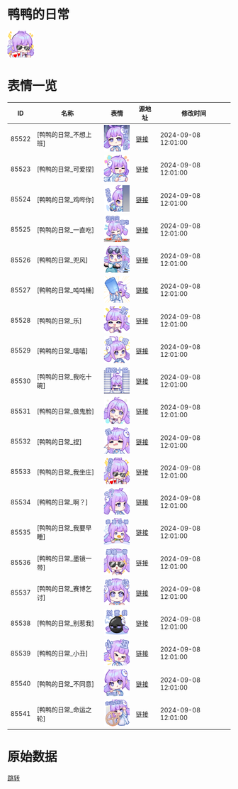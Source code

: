 # 鸭鸭的日常

<img src="./cover.png" height="60" alt="cover" />

# 表情一览

|ID|名称|表情|源地址|修改时间|
|----|----|----|----|----|
|85522|[鸭鸭的日常_不想上班]|<img src="./pic/085522_%5B鸭鸭的日常_不想上班%5D.png" height="60" alt="不想上班"/>|[链接](https://i0.hdslb.com/bfs/garb/522f378c4fd90c04177064b32539e0e094220d4d.png)|2024-09-08 12:01:00|
|85523|[鸭鸭的日常_可爱捏]|<img src="./pic/085523_%5B鸭鸭的日常_可爱捏%5D.png" height="60" alt="可爱捏"/>|[链接](https://i0.hdslb.com/bfs/garb/3d3cd8c1867b4eb925c3e877cb2dfafbf80167d3.png)|2024-09-08 12:01:00|
|85524|[鸭鸭的日常_鸡哔你]|<img src="./pic/085524_%5B鸭鸭的日常_鸡哔你%5D.png" height="60" alt="鸡哔你"/>|[链接](https://i0.hdslb.com/bfs/garb/81bb06c2842eb82f5f4892b70f40b666185750a9.png)|2024-09-08 12:01:00|
|85525|[鸭鸭的日常_一直吃]|<img src="./pic/085525_%5B鸭鸭的日常_一直吃%5D.png" height="60" alt="一直吃"/>|[链接](https://i0.hdslb.com/bfs/garb/aea7113bba594a1f8326daf52490a5722f9e408d.png)|2024-09-08 12:01:00|
|85526|[鸭鸭的日常_兜风]|<img src="./pic/085526_%5B鸭鸭的日常_兜风%5D.png" height="60" alt="兜风"/>|[链接](https://i0.hdslb.com/bfs/garb/d51c8983f951913a36d59033b301972dbee03781.png)|2024-09-08 12:01:00|
|85527|[鸭鸭的日常_吨吨桶]|<img src="./pic/085527_%5B鸭鸭的日常_吨吨桶%5D.png" height="60" alt="吨吨桶"/>|[链接](https://i0.hdslb.com/bfs/garb/41e9af71a6e218bdf6f3cf8bccd7c2d8787003dc.png)|2024-09-08 12:01:00|
|85528|[鸭鸭的日常_乐]|<img src="./pic/085528_%5B鸭鸭的日常_乐%5D.png" height="60" alt="乐"/>|[链接](https://i0.hdslb.com/bfs/garb/375d3d4b4862cd66377c9600a3cb4ecddd474762.png)|2024-09-08 12:01:00|
|85529|[鸭鸭的日常_嘻嘻]|<img src="./pic/085529_%5B鸭鸭的日常_嘻嘻%5D.png" height="60" alt="嘻嘻"/>|[链接](https://i0.hdslb.com/bfs/garb/32360cdc16a9472cc2719c15988ec05de19b46ca.png)|2024-09-08 12:01:00|
|85530|[鸭鸭的日常_我吃十碗]|<img src="./pic/085530_%5B鸭鸭的日常_我吃十碗%5D.png" height="60" alt="我吃十碗"/>|[链接](https://i0.hdslb.com/bfs/garb/17d395af694114a1067c4f4dd450a03e6695786f.png)|2024-09-08 12:01:00|
|85531|[鸭鸭的日常_做鬼脸]|<img src="./pic/085531_%5B鸭鸭的日常_做鬼脸%5D.png" height="60" alt="做鬼脸"/>|[链接](https://i0.hdslb.com/bfs/garb/35f42fa4f4e23fd07d1999b09573c56269e69dfc.png)|2024-09-08 12:01:00|
|85532|[鸭鸭的日常_捏]|<img src="./pic/085532_%5B鸭鸭的日常_捏%5D.png" height="60" alt="捏"/>|[链接](https://i0.hdslb.com/bfs/garb/250819b6ebf2120410d50d9c5581b96de9322d5d.png)|2024-09-08 12:01:00|
|85533|[鸭鸭的日常_我坐庄]|<img src="./pic/085533_%5B鸭鸭的日常_我坐庄%5D.png" height="60" alt="我坐庄"/>|[链接](https://i0.hdslb.com/bfs/garb/d0f169ab40d4b15025a736aebf2386c58d15fae6.png)|2024-09-08 12:01:00|
|85534|[鸭鸭的日常_啊？]|<img src="./pic/085534_%5B鸭鸭的日常_啊？%5D.png" height="60" alt="啊？"/>|[链接](https://i0.hdslb.com/bfs/garb/2a94173e6c9db8a8a9db216214a9f83b1940550c.png)|2024-09-08 12:01:00|
|85535|[鸭鸭的日常_我要早睡]|<img src="./pic/085535_%5B鸭鸭的日常_我要早睡%5D.png" height="60" alt="我要早睡"/>|[链接](https://i0.hdslb.com/bfs/garb/a8829813bfa44de3c43ca2af651299d8a7cd5d0e.png)|2024-09-08 12:01:00|
|85536|[鸭鸭的日常_墨镜一带]|<img src="./pic/085536_%5B鸭鸭的日常_墨镜一带%5D.png" height="60" alt="墨镜一带"/>|[链接](https://i0.hdslb.com/bfs/garb/20b8ab212ea58cf18183a230ffca1a8b7a527d67.png)|2024-09-08 12:01:00|
|85537|[鸭鸭的日常_赛博乞讨]|<img src="./pic/085537_%5B鸭鸭的日常_赛博乞讨%5D.png" height="60" alt="赛博乞讨"/>|[链接](https://i0.hdslb.com/bfs/garb/7d600869aae15c3c48855603ed701da73166434b.png)|2024-09-08 12:01:00|
|85538|[鸭鸭的日常_别惹我]|<img src="./pic/085538_%5B鸭鸭的日常_别惹我%5D.png" height="60" alt="别惹我"/>|[链接](https://i0.hdslb.com/bfs/garb/554bf303e61c5b29e39cdd4a2d939667ed8c46ee.png)|2024-09-08 12:01:00|
|85539|[鸭鸭的日常_小丑]|<img src="./pic/085539_%5B鸭鸭的日常_小丑%5D.png" height="60" alt="小丑"/>|[链接](https://i0.hdslb.com/bfs/garb/129094434395e7b1a55ebfd9ebc023887cb8c6c8.png)|2024-09-08 12:01:00|
|85540|[鸭鸭的日常_不同意]|<img src="./pic/085540_%5B鸭鸭的日常_不同意%5D.png" height="60" alt="不同意"/>|[链接](https://i0.hdslb.com/bfs/garb/3128f40b64c6e2c63dff39146c9b6b1dd703197d.png)|2024-09-08 12:01:00|
|85541|[鸭鸭的日常_命运之轮]|<img src="./pic/085541_%5B鸭鸭的日常_命运之轮%5D.png" height="60" alt="命运之轮"/>|[链接](https://i0.hdslb.com/bfs/garb/1ce8bf8920600d56333a99390060e3cfbe00a4e3.png)|2024-09-08 12:01:00|

# 原始数据

[跳转](./raw.json)

